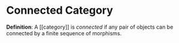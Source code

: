 # Connected Category
**Definition**: A [[category]] is *connected* if any pair of objects can be connected by a finite sequence of morphisms.